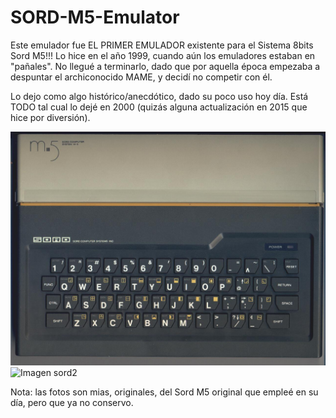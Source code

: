 # SORD-M5-Emulator

Este emulador fue EL PRIMER EMULADOR existente para el Sistema 8bits Sord M5!!!
Lo hice en el año 1999, cuando aún los emuladores estaban en "pañales".
No llegué a terminarlo, dado que por aquella época empezaba a despuntar el archiconocido MAME, y decidí no competir con él.

Lo dejo como algo histórico/anecdótico, dado su poco uso hoy día. Está TODO tal cual lo dejé en 2000 (quizás alguna actualización en 2015 que hice por diversión).

![Imagen sord1](https://github.com/jepalza/SORD-M5-Emulator/blob/main/FOTOS/SORDM52.JPG)
![Imagen sord2](https://github.com/jepalza/SORD-M5-Emulator/blob/main/FOTOSSORDINT2.JPG)

Nota: las fotos son mias, originales, del Sord M5 original que empleé en su día, pero que ya no conservo.

